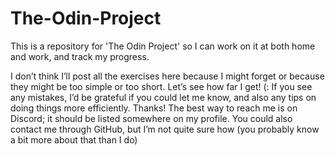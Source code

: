 # The-Odin-Project
This is a repository for 'The Odin Project' so I can work on it at both home and work, and track my progress.

I don’t think I’ll post all the exercises here because I might forget or because they might be too simple or too short. Let’s see how far I get! (: If you see any mistakes, I’d be grateful if you could let me know, and also any tips on doing things more efficiently. Thanks! The best way to reach me is on Discord; it should be listed somewhere on my profile. You could also contact me through GitHub, but I’m not quite sure how (you probably know a bit more about that than I do)
